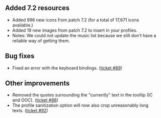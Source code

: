 ## Added 7.2 resources

- Added 996 new icons from patch 7.2 (for a total of 17,671 icons available.)
- Added 19 new images from patch 7.2 to insert in your profiles.
- Notes: We could not update the music list because we still don't have a reliable way of getting them.

## Bug fixes

- Fixed an error with the keyboard bindings. ([ticket #89](https://wow.curseforge.com/projects/total-rp-3/issues/89))

## Other improvements

- Removed the quotes surrounding the "currently" text in the tooltip (IC and OOC). ([ticket #88](https://wow.curseforge.com/projects/total-rp-3/issues/88))
- The profile sanitization option will now also crop unreasonably long texts. ([ticket #92](https://wow.curseforge.com/projects/total-rp-3/issues/92))
